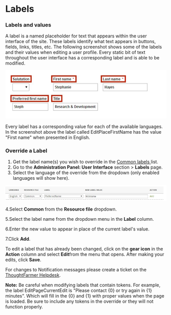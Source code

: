 # Labels

### Labels and values

A label is a named placeholder for text that appears within the user interface of the site. These labels identify what text appears in buttons, fields, links, titles, etc. The following screenshot shows some of the labels and their values when editing a user profile. Every static bit of text throughout the user interface has a corresponding label and is able to be modified.

![](../../.gitbook/assets/1%20%2823%29.jpg)

Every label has a corresponding value for each of the available languages. In the screenshot above the label called EditPlaceFirstName has the value "First name" when presented in English.  
 

### Override a Label

1. Get the label name\(s\) you wish to override in the [Common labels ]()list.
2. Go to the **Administration Panel: User Interface** section &gt; **Labels** page.
3. Select the language of the override from the dropdown \(only enabled languages will show here\).  

![](../../.gitbook/assets/2%20%2872%29.jpg)



4.Select **Common** from the **Resource file** dropdown.

5.Select the label name from the dropdown menu in the **Label** column.

6.Enter the new value to appear in place of the current label's value.

7.Click **Add**.

To edit a label that has already been changed, click on the **gear icon** in the **Action** column and select **Edit**from the menu that opens. After making your edits, click **Save**.  
  
For changes to Notification messages please create a ticket on the [ThoughtFarmer Helpdesk](http://helpdesk.thoughtfarmer.com/home).  
  
**Note:** Be careful when modifying labels that contain tokens. For example, the label EditPageCurrentEdit is "Please contact {0} or try again in {1} minutes". Which will fill in the {0} and {1} with proper values when the page is loaded. Be sure to include any tokens in the override or they will not function properly.

